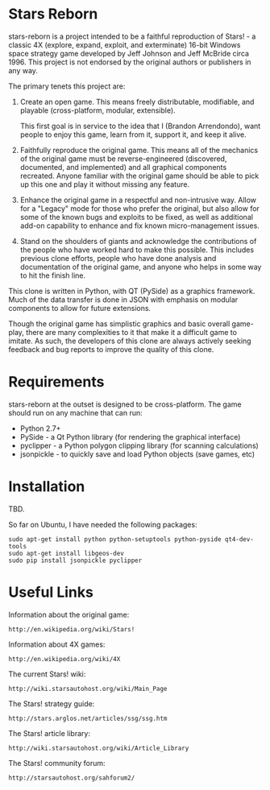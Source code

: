 # Stars Reborn #

stars-reborn is a project intended to be a faithful reproduction of Stars! - a
classic 4X (explore, expand, exploit, and exterminate) 16-bit Windows space 
strategy game developed by Jeff Johnson and Jeff McBride circa 1996.  This
project is not endorsed by the original authors or publishers in any way.

The primary tenets this project are:

1.  Create an open game.  This means freely distributable, modifiable, and
    playable (cross-platform, modular, extensible).

    This first goal is in service to the idea that I (Brandon Arrendondo), want 
    people to enjoy this game, learn from it, support it, and keep it alive.

2.  Faithfully reproduce the original game.  This means all of the mechanics of
    the original game must be reverse-engineered (discovered, documented, and
    implemented) and all graphical components recreated.  Anyone familiar with
    the original game should be able to pick up this one and play it without
    missing any feature.
    
3.  Enhance the original game in a respectful and non-intrusive way.  Allow for
    a "Legacy" mode for those who prefer the original, but also allow for some
    of the known bugs and exploits to be fixed, as well as additional add-on
    capability to enhance and fix known micro-management issues.

4.  Stand on the shoulders of giants and acknowledge the contributions of the
    people who have worked hard to make this possible.  This includes previous
    clone efforts, people who have done analysis and documentation of the 
    original game, and anyone who helps in some way to hit the finish line.

This clone is written in Python, with QT (PySide) as a graphics framework.
Much of the data transfer is done in JSON with emphasis on modular components
to allow for future extensions.

Though the original game has simplistic graphics and basic overall game-play,
there are many complexities to it that make it a difficult game to imitate.  As
such, the developers of this clone are always actively seeking feedback and bug 
reports to improve the quality of this clone.

# Requirements #

stars-reborn at the outset is designed to be cross-platform.  The game should
run on any machine that can run:

 * Python 2.7+
 * PySide - a Qt Python library (for rendering the graphical interface)
 * pyclipper - a Python polygon clipping library (for scanning calculations)
 * jsonpickle - to quickly save and load Python objects (save games, etc)

# Installation #

TBD.

So far on Ubuntu, I have needed the following packages:

    sudo apt-get install python python-setuptools python-pyside qt4-dev-tools
    sudo apt-get install libgeos-dev
    sudo pip install jsonpickle pyclipper

# Useful Links #

Information about the original game:

    http://en.wikipedia.org/wiki/Stars!

Information about 4X games:

    http://en.wikipedia.org/wiki/4X

The current Stars! wiki:

    http://wiki.starsautohost.org/wiki/Main_Page

The Stars! strategy guide:

    http://stars.arglos.net/articles/ssg/ssg.htm

The Stars! article library:

    http://wiki.starsautohost.org/wiki/Article_Library

The Stars! community forum:

    http://starsautohost.org/sahforum2/
